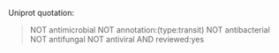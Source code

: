 Uniprot quotation: 
> NOT antimicrobial NOT annotation:(type:transit) NOT antibacterial NOT antifungal NOT antiviral AND reviewed:yes